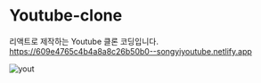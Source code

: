 # Youtube-clone
리액트로 제작하는 Youtube 클론 코딩입니다.   
https://609e4765c4b4a8a8c26b50b0--songyiyoutube.netlify.app

![yout](https://user-images.githubusercontent.com/81962246/118257854-13a72480-b4ea-11eb-830a-f5f571adc672.gif)
